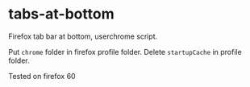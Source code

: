 # tabs-at-bottom
Firefox tab bar at bottom, userchrome script.


Put `chrome` folder in firefox profile folder. Delete `startupCache` in profile folder.

Tested on firefox 60
